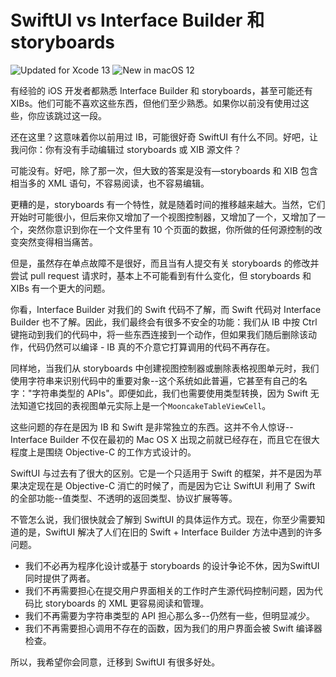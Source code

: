 SwiftUI vs Interface Builder 和 storyboards
===

![Updated for Xcode 13](https://img.shields.io/static/v1?label=&message=Updated%20for%20Xcode%2013.1&color=blue&logo=Xcode&logoColor=white)
![New in macOS 12](https://img.shields.io/static/v1?label=&message=New%20in%20macOS%2012&color=lightgrey&logo=apple)

有经验的 iOS 开发者都熟悉 Interface Builder 和 storyboards，甚至可能还有 XIBs。他们可能不喜欢这些东西，但他们至少熟悉。如果你以前没有使用过这些，你应该跳过这一段。

还在这里？这意味着你以前用过 IB，可能很好奇 SwiftUI 有什么不同。好吧，让我问你：你有没有手动编辑过 storyboards 或 XIB 源文件？

可能没有。好吧，除了那一次，但大致的答案是没有—storyboards 和 XIB 包含相当多的 XML 语句，不容易阅读，也不容易编辑。

更糟的是，storyboards 有一个特性，就是随着时间的推移越来越大。当然，它们开始时可能很小，但后来你又增加了一个视图控制器，又增加了一个，又增加了一个，突然你意识到你在一个文件里有 10 个页面的数据，你所做的任何源控制的改变突然变得相当痛苦。

但是，虽然存在单点故障不是很好，而且当有人提交有关 storyboards 的修改并尝试 pull request 请求时，基本上不可能看到有什么变化，但 storyboards 和 XIBs 有一个更大的问题。

你看，Interface Builder 对我们的 Swift 代码不了解，而 Swift 代码对 Interface Builder 也不了解。因此，我们最终会有很多不安全的功能：我们从 IB 中按 Ctrl 键拖动到我们的代码中，将一些东西连接到一个动作，但如果我们随后删除该动作，代码仍然可以编译 - IB 真的不介意它打算调用的代码不再存在。

同样地，当我们从 storyboards 中创建视图控制器或删除表格视图单元时，我们使用字符串来识别代码中的重要对象--这个系统如此普遍，它甚至有自己的名字："字符串类型的 APIs"。即便如此，我们也需要使用类型转换，因为 Swift 无法知道它找回的表视图单元实际上是一个`MooncakeTableViewCell`。

这些问题的存在是因为 IB 和 Swift 是非常独立的东西。这并不令人惊讶--Interface Builder 不仅在最初的 Mac OS X 出现之前就已经存在，而且它在很大程度上是围绕 Objective-C 的工作方式设计的。

SwiftUI 与过去有了很大的区别。它是一个只适用于 Swift 的框架，并不是因为苹果决定现在是 Objective-C 消亡的时候了，而是因为它让 SwiftUI 利用了 Swift 的全部功能--值类型、不透明的返回类型、协议扩展等等。

不管怎么说，我们很快就会了解到 SwiftUI 的具体运作方式。现在，你至少需要知道的是，SwiftUI 解决了人们在旧的 Swift + Interface Builder 方法中遇到的许多问题。

* 我们不必再为程序化设计或基于 storyboards 的设计争论不休，因为SwiftUI 同时提供了两者。
* 我们不再需要担心在提交用户界面相关的工作时产生源代码控制问题，因为代码比 storyboards 的 XML 更容易阅读和管理。
* 我们不再需要为字符串类型的 API 担心那么多--仍然有一些，但明显减少。
* 我们不再需要担心调用不存在的函数，因为我们的用户界面会被 Swift 编译器检查。

所以，我希望你会同意，迁移到 SwiftUI 有很多好处。

